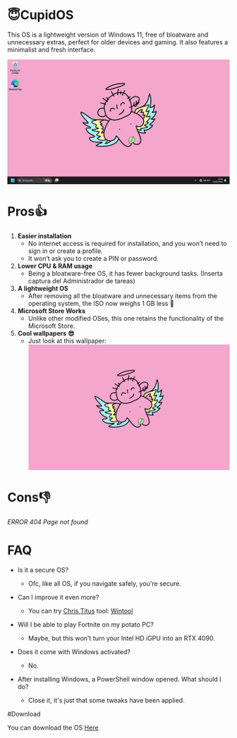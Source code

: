 # 😇CupidOS
This OS is a lightweight version of Windows 11, free of bloatware and unnecessary extras, perfect for older devices and gaming. 
It also features a minimalist and fresh interface.

![screen-install](./Docs/Desktop.png)


# Pros👍
1. **Easier installation**
   - No internet access is required for installation, and you won’t need to sign in or create a profile.
   - It won’t ask you to create a PIN or password.
2. **Lower CPU & RAM usage**
   - Being a bloatware-free OS, it has fewer background tasks.
     (Inserta captura del Administrador de tareas)
3. **A lightweight OS**
   - After removing all the bloatware and unnecessary items from the operating system, the ISO now weighs 1 GB less 🤯
4. **Microsoft Store Works**
   - Unlike other modified OSes, this one retains the functionality of the Microsoft Store.
6. **Cool wallpapers 😎**
   - Just look at this wallpaper:
   ![](./Docs/Wp/img0.jpg)
# Cons👎
 *ERROR 404 Page not found*

# FAQ
  - Is it a secure OS?
    +  Ofc, like all OS, if you navigate safely, you're secure.

  - Can I improve it even more?
    + You can try [Chris Titus](https://github.com/ChrisTitusTech) tool: [Wintool](https://github.com/ChrisTitusTech/winutil)

  - Will I be able to play Fortnite on my potato PC?
    + Maybe, but this won't turn your Intel HD iGPU into an RTX 4090.

  - Does it come with Windows activated?
    + No.

  - After installing Windows, a PowerShell window opened. What should I do?
    + Close it, it's just that some tweaks have been applied.

#Download

You can download the OS [Here](https://cupidos11.wixsite.com/cupidos)
